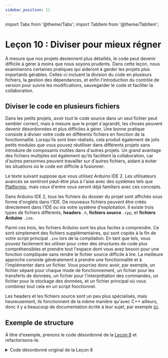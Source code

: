 ```yaml
---
sidebar_position: 11
---
```


import Tabs from '@theme/Tabs';
import TabItem from '@theme/TabItem';

# Leçon 10 : Diviser pour mieux régner

À mesure que nos projets deviennent plus détaillés, le code peut devenir difficile à gérer à moins que nous soyons prudents. Dans cette leçon, nous examinerons certaines pratiques qui aideront à garder les projets plus importants gérables. Celles-ci incluent la division du code en plusieurs fichiers, la gestion des dépendances, et enfin l'introduction du contrôle de version pour suivre les modifications, sauvegarder le code et faciliter la collaboration.

## Diviser le code en plusieurs fichiers

Dans les petits projets, avoir tout le code source dans un seul fichier peut sembler correct, mais à mesure que le projet s'agrandit, les choses peuvent devenir désordonnées et plus difficiles à gérer. Une bonne pratique consiste à diviser votre code en différents fichiers en fonction de la fonctionnalité. Lorsqu'ils sont bien réalisés, cela produit également de jolis petits modules que vous pouvez réutiliser dans différents projets sans introduire de composants inutiles dans d'autres projets. Un grand avantage des fichiers multiples est également qu'ils facilitent la collaboration, car d'autres personnes peuvent travailler sur d'autres fichiers, aidant à éviter les situations où le code est difficile à fusionner.

Le texte suivant suppose que vous utilisez Arduino IDE 2. Les utilisateurs avancés se sentiront peut-être plus à l'aise avec des systèmes tels que [Platformio](https://platformio.org/), mais ceux d'entre vous seront déjà familiers avec ces concepts.

Dans Arduino IDE 2, tous les fichiers du dossier du projet sont affichés sous forme d'onglets dans l'IDE. De nouveaux fichiers peuvent être créés directement dans l'IDE ou via votre système d'exploitation. Il existe trois types de fichiers différents, **headers** `.h`, **fichiers source** `.cpp`, et **fichiers Arduino** `.ino`.  

Parmi ces trois, les fichiers Arduino sont les plus faciles à comprendre. Ce sont simplement des fichiers supplémentaires, qui sont copiés à la fin de votre script principal `.ino` lors de la compilation. En tant que tels, vous pouvez facilement les utiliser pour créer des structures de code plus compréhensibles et prendre tout l'espace dont vous avez besoin pour une fonction compliquée sans rendre le fichier source difficile à lire. La meilleure approche consiste généralement à prendre une fonctionnalité et à l'implémenter dans un fichier. Vous pourriez donc avoir, par exemple, un fichier séparé pour chaque mode de fonctionnement, un fichier pour les transferts de données, un fichier pour l'interprétation des commandes, un fichier pour le stockage des données, et un fichier principal où vous combinez tout cela en un script fonctionnel.

Les headers et les fichiers source sont un peu plus spécialisés, mais heureusement, ils fonctionnent de la même manière qu'avec C++ ailleurs, donc il y a beaucoup de documentation écrite à leur sujet, par exemple [ici](https://www.learncpp.com/cpp-tutorial/header-files/).

## Exemple de structure

À titre d'exemple, prenons le code désordonné de la [Leçon 8](./lesson8.md) et refactorisons-le.

<details>
  <summary>Code désordonné original de la Leçon 8</summary>
  <p>Voici tout le code pour votre frustration.</p>
```Cpp title="Satellite avec plusieurs états"
#include "CanSatNeXT.h"

bool LED_IS_ON = false;
int STATE = 0;

void setup() {
  Serial.begin(115200);
  CanSatInit(28);
}


void loop() {
  if(STATE == 0)
  {
    preLaunch();
  }else if(STATE == 1)
  {
    flight_mode();
  }else if(STATE == 2){
    recovery_mode();
  }else{
    // mode inconnu
    delay(1000);
  }
}

void preLaunch() {
  Serial.println("En attente...");
  sendData("En attente...");
  blinkLED();
  
  delay(1000);
}

void flight_mode(){
  sendData("WEEE!!!");
  float LDR_voltage = analogReadVoltage(LDR);
  sendData(LDR_voltage);
  blinkLED();

  delay(100);
}


void recovery_mode()
{
  blinkLED();
  delay(500);
}

void blinkLED()
{
  if(LED_IS_ON)
  {
    digitalWrite(LED, LOW);
  }else{
    digitalWrite(LED, HIGH);
  }
  LED_IS_ON = !LED_IS_ON;
}

void onDataReceived(String data)
{
  Serial.println(data);
  if(data == "PRELAUNCH")
  {
    STATE = 0;
  }
  if(data == "FLIGHT")
  {
    STATE = 1;
  }
  if(data == "RECOVERY")
  {
    STATE = 2;
  }
}
```
</details>

Ce n'est même pas si mal, mais vous pouvez voir comment cela pourrait devenir sérieusement difficile à lire si nous développions les fonctionnalités ou ajoutions de nouvelles commandes à interpréter. Au lieu de cela, divisons cela en fichiers de code séparés et bien organisés en fonction des fonctionnalités distinctes.

J'ai séparé chacun des modes de fonctionnement dans son propre fichier, ajouté un fichier pour l'interprétation des commandes, et enfin créé un petit fichier utilitaire pour contenir les fonctionnalités nécessaires à plusieurs endroits. C'est une structure de projet simple assez typique, mais elle rend déjà le programme dans son ensemble beaucoup plus facile à comprendre. Cela peut être encore amélioré par une bonne documentation, et en créant un graphique par exemple qui montre comment les fichiers sont liés les uns aux autres.

<Tabs>
  <TabItem value="main" label="main.ino" default>

```Cpp title="Croquis principal"
#include "CanSatNeXT.h"

int STATE = 0;

void setup() {
  Serial.begin(115200);
  CanSatInit(28);
}

void loop() {
  if(STATE == 0)
  {
    preLaunch();
  }else if(STATE == 1)
  {
    flight_mode();
  }else if(STATE == 2){
    recovery_mode();
  }else{
    delay(1000);
  }
}
```
  </TabItem>
  <TabItem value="preLaunch" label="mode_prelaunch.ino" default>

```Cpp title="Mode pré-lancement"
void preLaunch() {
  Serial.println("En attente...");
  sendData("En attente...");
  blinkLED();
  
  delay(1000);
}
```
  </TabItem>
      <TabItem value="flight_mode" label="mode_flight.ino" default>

```Cpp title="Mode vol"
void flight_mode(){
  sendData("WEEE!!!");
  float LDR_voltage = analogReadVoltage(LDR);
  sendData(LDR_voltage);
  blinkLED();

  delay(100);
}
```
  </TabItem>
    <TabItem value="recovery" label="mode_recovery.ino" default>

```Cpp title="Mode récupération"
void recovery_mode()
{
  blinkLED();
  delay(500);
}
```
  </TabItem>
    <TabItem value="interpret" label="command_interpretation.ino" default>

```Cpp title="Interprétation des commandes"
void onDataReceived(String data)
{
  Serial.println(data);
  if(data == "PRELAUNCH")
  {
    STATE = 0;
  }
  if(data == "FLIGHT")
  {
    STATE = 1;
  }
  if(data == "RECOVERY")
  {
    STATE = 2;
  }
}
```
  </TabItem>
    <TabItem value="utils" label="utils.ino" default>

```Cpp title="Utilitaires"
bool LED_IS_ON = false;

void blinkLED()
{
  if(LED_IS_ON)
  {
    digitalWrite(LED, LOW);
  }else{
    digitalWrite(LED, HIGH);
  }
  LED_IS_ON = !LED_IS_ON;
}
```
  </TabItem>

</Tabs>

Bien que cette approche soit déjà bien meilleure que d'avoir un seul fichier pour tout, elle nécessite toujours une gestion attentive. Par exemple, l'**espace de noms** est partagé entre les différents fichiers, ce qui peut causer de la confusion dans un projet plus important ou lors de la réutilisation de code. S'il y a des fonctions ou des variables avec les mêmes noms, le code ne sait pas laquelle utiliser, ce qui entraîne des conflits ou un comportement inattendu.

De plus, cette approche ne se prête pas bien à l'**encapsulation**—qui est essentielle pour construire un code plus modulaire et réutilisable. Lorsque vos fonctions et variables existent toutes dans le même espace global, il devient plus difficile d'empêcher une partie du code d'affecter involontairement une autre. C'est là que des techniques plus avancées comme les espaces de noms, les classes et la programmation orientée objet (POO) entrent en jeu. Celles-ci dépassent le cadre de ce cours, mais une recherche individuelle sur ces sujets est encouragée.


:::tip[Exercice]

Prenez l'un de vos projets précédents et donnez-lui un relooking ! Divisez votre code en plusieurs fichiers et organisez vos fonctions en fonction de leurs rôles (par exemple, gestion des capteurs, gestion des données, communication). Voyez à quel point votre projet devient plus propre et plus facile à gérer !

:::


## Contrôle de version

À mesure que les projets grandissent — et surtout lorsque plusieurs personnes travaillent dessus — il est facile de perdre la trace des modifications ou d'écraser (ou réécrire) accidentellement du code. C'est là que le **contrôle de version** entre en jeu. **Git** est l'outil de contrôle de version standard de l'industrie qui aide à suivre les modifications, gérer les versions, et organiser de grands projets avec plusieurs collaborateurs.

Apprendre Git peut sembler intimidant, et même redondant pour les petits projets, mais je peux vous promettre que vous vous remercierez de l'avoir appris. Plus tard, vous vous demanderez comment vous avez pu vous en passer !

Voici un excellent point de départ : [Commencer avec Git](https://docs.github.com/en/get-started/getting-started-with-git).

Il existe plusieurs services Git disponibles, parmi lesquels les plus populaires incluent :

[GitHub](https://github.com/)

[GitLab](https://about.gitlab.com/)

[BitBucket](https://bitbucket.org/product/)

GitHub est un choix solide en raison de sa popularité et de l'abondance de support disponible. En fait, cette page web et les bibliothèques [CanSat NeXT](https://github.com/netnspace/CanSatNeXT_library) sont hébergées sur GitHub.

Git n'est pas seulement pratique — c'est une compétence essentielle pour quiconque travaille professionnellement dans l'ingénierie ou la science. La plupart des équipes dont vous ferez partie utiliseront Git, donc c'est une bonne idée de vous habituer à l'utiliser.

Plus de tutoriels sur Git :

[https://www.w3schools.com/git/](https://www.w3schools.com/git/)

[https://git-scm.com/docs/gittutorial/](https://git-scm.com/docs/gittutorial/)



:::tip[Exercice]

Configurez un dépôt Git pour votre projet CanSat et poussez votre code vers le nouveau dépôt. Cela vous aidera à développer des logiciels pour le satellite et la station au sol de manière organisée et collaborative.

:::

---

Dans la prochaine leçon, nous parlerons des différentes façons d'étendre le CanSat avec des capteurs externes et d'autres dispositifs.

[Cliquez ici pour la prochaine leçon !](./lesson11)